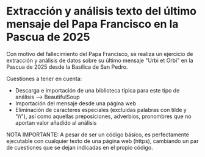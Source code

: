 # Extracción y análisis texto del último mensaje del Papa Francisco en la Pascua de 2025
Con motivo del fallecimiento del Papa Francisco, se realiza un ejercicio de extracción y análisis de datos sobre su último mensaje "Urbi et Orbi" en la Pascua de 2025 desde la Basílica de San Pedro. 

Cuestiones a tener en cuenta:
- Descarga e importación de una biblioteca típica para este tipo de análisis --> BeautifulSoup
- Importación del mensaje desde una página web
- Eliminación de caracteres especiales (excluidas palabras con tilde y "ñ"), así como aquellas preposiciones, adverbios, pronombres que no aportan valor añadido al análisis

NOTA IMPORTANTE: A pesar de ser un código básico, es perfectamente ejecutable con cualquier texto de una página web (https), cambiando un par de cuestiones que se dejan indicadas en el propio código.
